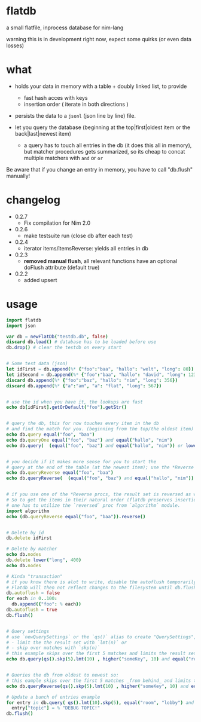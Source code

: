 flatdb
=======

a small flatfile, inprocess database for nim-lang

warning this is in development right now, expect some quirks (or even data losses)


what
=====

- holds your data in memory with a table + doubly linked list, to provide
	- fast hash acces with keys
	- insertion order ( iterate in both directions )

- persists the data to a `jsonl` (json line by line) file.
- let you query the database (beginning at the top|first|oldest item  or the back|last|newest item)
  - a query has to touch all entries in the db (it does this all in memory),
    but matcher procedures gets summarized, so its cheap to concat multiple matchers with `and` or `or`


Be aware that if you change an entry in memory, you have to call "db.flush" manually!

changelog
=========
- 0.2.7
  - Fix compilation for Nim 2.0
- 0.2.6
  - make testsuite run (close db after each test)
- 0.2.4
  - iterator items/itemsReverse: yields all entries in db
- 0.2.3
  - <b>removed manual flush</b>, all relevant functions
    have an optional doFlush attribute (default true)
- 0.2.2
  - added upsert


usage
=====
```nim
import flatdb
import json

var db = newFlatDb("testdb.db", false)
discard db.load() # database has to be loaded before use
db.drop() # clear the testdb on every start


# Some test data (json)
let idFirst = db.append(%* {"foo":"baa", "hallo": "welt", "long": 80})
let idSecond = db.append(%* {"foo":"baa", "hallo": "david", "long": 123})
discard db.append(%* {"foo":"baz", "hallo": "nim", "long": 356})
discard db.append(%* {"a":"am", "a": "flat", "long": 567})


# use the id when you have it, the lookups are fast
echo db[idFirst].getOrDefault("foo").getStr()


# query the db, this for now touches every item in the db
# and find the match for you. (beginning from the top/the oldest item)
echo db.query equal("foo", "baa")
echo db.queryOne equal("foo", "baz") and equal("hallo", "nim")
echo db.query(  (equal("foo", "baz") and equal("hallo", "nim")) or lower("long", 100) )


# you decide if it makes more sense for you to start the
# query at the end of the table (at the newest item); use the *Reverse procs.
echo db.queryReverse equal("foo", "baa")
echo db.queryReverse(  (equal("foo", "baz") and equal("hallo", "nim")) or lower("long", 100) )


# if you use one of the *Reverse procs, the result set is reversed as well.
# So to get the items in their natural order (flatdb preserves insertion order)
# one has to utilize the `reversed` proc from `algorithm` module.
import algorithm
echo (db.queryReverse equal("foo", "baa")).reverse()


# Delete by id
db.delete idFirst

# Delete by matcher
echo db.nodes
db.delete lower("long", 400)
echo db.nodes

# Kinda "transaction"
# if you know there is alot to write, disable the autoflush temporarily.
# Flatdb will then not reflect changes to the filesystem until db.flush() is called manually.
db.autoflush = false
for each in 0..100:
  db.append({"foo": % each})
db.autoflush = true
db.flush()


# Query settings
# use `newQuerySettings` or the `qs()` alias to create "QuerySettings", where you could
# - limit the the result set with `lmt(n)` or
# - skip over matches with `skp(n)`
# this example skips over the first 5 matches and limits the result set to 10 items.
echo db.query(qs().skp(5).lmt(10) , higher("someKey", 10) and equal("room", "lobby") )


# Queries the db from oldest to newest so:
# this eample skips over the first 5 matches _from behind_ and limits the result set to 10 items.
echo db.queryReverse(qs().skp(5).lmt(10) , higher("someKey", 10) and equal("room", "lobby") )

# Update a bunch of entries example
for entry in db.query( qs().lmt(10).skp(5), equal("room", "lobby") and equal("topic", "") ):
  entry["topic"] = % "DEBUG TOPIC!"
db.flush()
```

